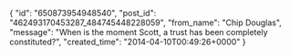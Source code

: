  {
   "id": "650873954948540",
   "post_id": "462493170453287_484745448228059",
   "from_name": "Chip Douglas",
   "message": "When is the moment Scott, a trust has been completely constituted?",
   "created_time": "2014-04-10T00:49:26+0000"
 }
